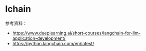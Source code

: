 # lchain

参考资料：
- https://www.deeplearning.ai/short-courses/langchain-for-llm-application-development/
- https://python.langchain.com/en/latest/



